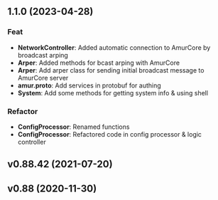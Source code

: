 ## 1.1.0 (2023-04-28)

### Feat

- **NetworkController**: Added automatic connection to AmurCore by broadcast arping
- **Arper**: Added methods for bcast arping with AmurCore
- **Arper**: Add arper class for sending initial broadcast message to AmurCore server
- **amur.proto**: Add services in protobuf for authing
- **System**: Add some methods for getting system info & using shell

### Refactor

- **ConfigProcessor**: Renamed functions
- **ConfigProcessor**: Refactored code in config processor & logic controller

## v0.88.42 (2021-07-20)

## v0.88 (2020-11-30)
